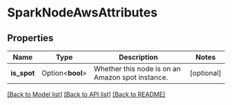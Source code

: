 # SparkNodeAwsAttributes

## Properties

Name | Type | Description | Notes
------------ | ------------- | ------------- | -------------
**is_spot** | Option<**bool**> | Whether this node is on an Amazon spot instance. | [optional]

[[Back to Model list]](../README.md#documentation-for-models) [[Back to API list]](../README.md#documentation-for-api-endpoints) [[Back to README]](../README.md)



